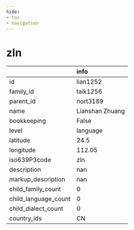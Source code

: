 ```yaml
---
hide:
- toc
- navigation
---
```

# zln
|                      | info            |
|:---------------------|:----------------|
| id                   | lian1252        |
| family_id            | taik1256        |
| parent_id            | nort3189        |
| name                 | Lianshan Zhuang |
| bookkeeping          | False           |
| level                | language        |
| latitude             | 24.5            |
| longitude            | 112.05          |
| iso639P3code         | zln             |
| description          | nan             |
| markup_description   | nan             |
| child_family_count   | 0               |
| child_language_count | 0               |
| child_dialect_count  | 0               |
| country_ids          | CN              |